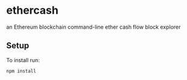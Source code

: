 # ethercash

an Ethereum blockchain command-line ether cash flow block explorer

## Setup

To install run:

```
npm install
```
